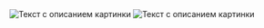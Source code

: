 <image src="C:\Users\Barni\Pictures\Screenshots\Снимок экрана (593).png" alt="Текст с описанием картинки">
<image src="C:\Users\Barni\Pictures\Screenshots\Снимок экрана (594).png"alt="Текст с описанием картинки">

